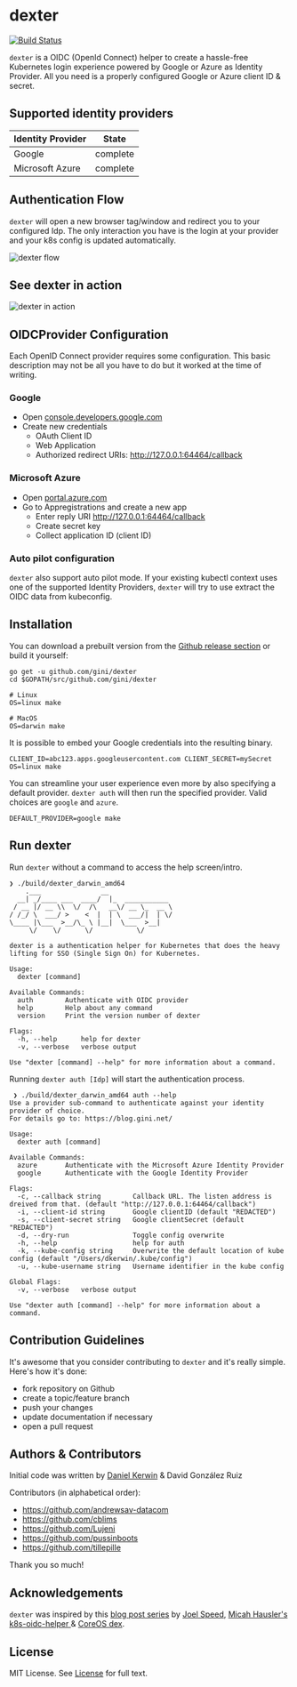 # dexter

[![Build Status](https://travis-ci.org/gini/dexter.svg?branch=master)](https://travis-ci.org/gini/dexter)

`dexter` is a OIDC (OpenId Connect) helper to create a hassle-free Kubernetes login experience powered by Google or Azure as Identity Provider.
All you need is a properly configured Google or Azure client ID & secret.

## Supported identity providers

| Identity Provider  | State    |
|--------------------|----------|
|  Google            | complete |
|  Microsoft Azure   | complete |

## Authentication Flow

`dexter` will open a new browser tag/window and redirect you to your configured Idp. The only interaction you have is the login at your provider and your k8s config is updated automatically.

![dexter flow](/assets/dexter_flow.png?raw=true "dexter flow")

## See dexter in action

![dexter in action](/assets/dexter.gif?raw=true "dexter in action")

## OIDCProvider Configuration

Each OpenID Connect provider requires some configuration. This basic
description may not be all you have to do but it worked at the time of
writing.

### Google

  - Open [console.developers.google.com](https://console.developers.google.com)
  - Create new credentials
    - OAuth Client ID
    - Web Application
    - Authorized redirect URIs: http://127.0.0.1:64464/callback

### Microsoft Azure

  - Open [portal.azure.com](https://portal.azure.com)
  - Go to Appregistrations and create a new app
    - Enter reply URI http://127.0.0.1:64464/callback
    - Create secret key
    - Collect  application ID (client ID)

### Auto pilot configuration

`dexter` also support auto pilot mode. If your existing kubectl context uses one of the supported Identity Providers, `dexter` will try to use extract the OIDC data from kubeconfig.

## Installation

You can download a prebuilt version from the [Github release section](https://github.com/gini/dexter/releases) or build it yourself:

```
go get -u github.com/gini/dexter
cd $GOPATH/src/github.com/gini/dexter

# Linux
OS=linux make

# MacOS
OS=darwin make
```

It is possible to embed your Google credentials into the resulting binary.

```
CLIENT_ID=abc123.apps.googleusercontent.com CLIENT_SECRET=mySecret OS=linux make
```

You can streamline your user experience even more by also specifying a
default provider. `dexter auth` will then run the specified provider.
Valid choices are `google` and `azure`.

```
DEFAULT_PROVIDER=google make
```

## Run dexter

Run `dexter` without a command to access the help screen/intro.

```
❯ ./build/dexter_darwin_amd64
    .___               __
  __| _/____ ___  ____/  |_  ___________
 / __ |/ __ \\  \/  /\   __\/ __ \_  __ \
/ /_/ \  ___/ >    <  |  | \  ___/|  | \/
\____ |\___  >__/\_ \ |__|  \___  >__|
     \/    \/      \/           \/

dexter is a authentication helper for Kubernetes that does the heavy
lifting for SSO (Single Sign On) for Kubernetes.

Usage:
  dexter [command]

Available Commands:
  auth        Authenticate with OIDC provider
  help        Help about any command
  version     Print the version number of dexter

Flags:
  -h, --help      help for dexter
  -v, --verbose   verbose output

Use "dexter [command] --help" for more information about a command.
```

Running `dexter auth [Idp]` will start the authentication process.

```
 ❯ ./build/dexter_darwin_amd64 auth --help
Use a provider sub-command to authenticate against your identity provider of choice.
For details go to: https://blog.gini.net/

Usage:
  dexter auth [command]

Available Commands:
  azure       Authenticate with the Microsoft Azure Identity Provider
  google      Authenticate with the Google Identity Provider

Flags:
  -c, --callback string        Callback URL. The listen address is dreived from that. (default "http://127.0.0.1:64464/callback")
  -i, --client-id string       Google clientID (default "REDACTED")
  -s, --client-secret string   Google clientSecret (default "REDACTED")
  -d, --dry-run                Toggle config overwrite
  -h, --help                   help for auth
  -k, --kube-config string     Overwrite the default location of kube config (default "/Users/dkerwin/.kube/config")
  -u, --kube-username string   Username identifier in the kube config

Global Flags:
  -v, --verbose   verbose output

Use "dexter auth [command] --help" for more information about a command.
```

## Contribution Guidelines

It's awesome that you consider contributing to `dexter` and it's really simple. Here's how it's done:

  - fork repository on Github
  - create a topic/feature branch
  - push your changes
  - update documentation if necessary
  - open a pull request

## Authors & Contributors

Initial code was written by [Daniel Kerwin](mailto:daniel@gini.net) & David González Ruiz

Contributors (in alphabetical order):
-   https://github.com/andrewsav-datacom
-   https://github.com/cblims
-   https://github.com/Lujeni
-   https://github.com/pussinboots
-   https://github.com/tillepille

Thank you so much!

## Acknowledgements

`dexter` was inspired by this [blog post series](https://thenewstack.io/tag/Kubernetes-SSO-series) by [Joel Speed](https://thenewstack.io/author/joel-speed/), [Micah Hausler's k8s-oidc-helper
](https://github.com/micahhausler/k8s-oidc-helper) & [CoreOS dex](https://github.com/coreos/dex).

## License

MIT License. See [License](/LICENSE) for full text.


